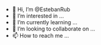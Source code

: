 - 👋 Hi, I’m @EstebanRub
- 👀 I’m interested in ...
- 🌱 I’m currently learning ...
- 💞️ I’m looking to collaborate on ...
- 📫 How to reach me ...

<!---
EstebanRub/EstebanRub is a ✨ special ✨ repository because its `README.md` (this file) appears on your GitHub profile.
You can click the Preview link to take a look at your changes.
--->
